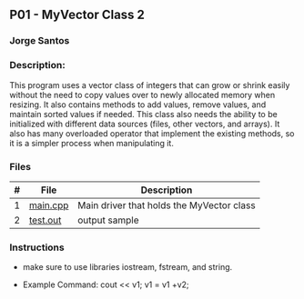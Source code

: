 ## P01 - MyVector Class 2
### Jorge Santos
### Description:

This program uses a vector class of integers that can grow or shrink easily without the need to copy values over to newly allocated memory when resizing.
It also contains methods to add values, remove values, and maintain sorted values if needed. This class also needs the ability to be 
initialized with different data sources (files, other vectors, and arrays). It also has many overloaded operator that implement the existing methods,
so it  is a simpler process when manipulating it.



### Files

|   #   | File            | Description                                        |
| :---: | --------------- | -------------------------------------------------- |
|   1   | [main.cpp]()   | Main driver that holds the MyVector class      |
|   2   |  [test.out]() | output sample        |


### Instructions

- make sure to use libraries iostream, fstream, and string.



- Example Command:
   cout << v1;
   v1 = v1 +v2;
   
   
